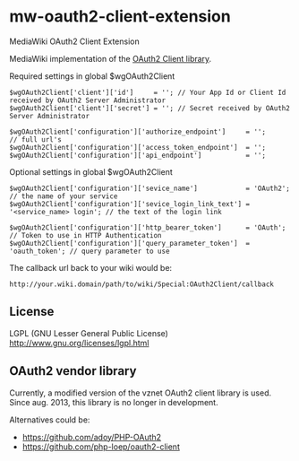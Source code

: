 mw-oauth2-client-extension
==========================

MediaWiki OAuth2 Client Extension

MediaWiki implementation of the [OAuth2 Client library](https://github.com/vznet/oauth_2.0_client_php).

Required settings in global $wgOAuth2Client

    $wgOAuth2Client['client']['id']     = ''; // Your App Id or Client Id received by OAuth2 Server Administrator
    $wgOAuth2Client['client']['secret'] = ''; // Secret received by OAuth2 Server Administrator
    
    $wgOAuth2Client['configuration']['authorize_endpoint']     = '';            // full url's
    $wgOAuth2Client['configuration']['access_token_endpoint']  = '';
    $wgOAuth2Client['configuration']['api_endpoint']           = '';

Optional settings in global $wgOAuth2Client

    $wgOAuth2Client['configuration']['sevice_name']            = 'OAuth2';      // the name of your service
    $wgOAuth2Client['configuration']['sevice_login_link_text'] = '<service_name> login'; // the text of the login link
    
    $wgOAuth2Client['configuration']['http_bearer_token']      = 'OAuth';       // Token to use in HTTP Authentication
    $wgOAuth2Client['configuration']['query_parameter_token']  = 'oauth_token'; // query parameter to use

The callback url back to your wiki would be:

    http://your.wiki.domain/path/to/wiki/Special:OAuth2Client/callback

License
-------
LGPL (GNU Lesser General Public License) http://www.gnu.org/licenses/lgpl.html

OAuth2 vendor library
---------------------
Currently, a modified version of the vznet OAuth2 client library is used. Since aug. 2013, this library is no longer in development.

Alternatives could be:
- https://github.com/adoy/PHP-OAuth2
- https://github.com/php-loep/oauth2-client
